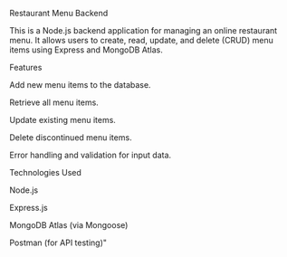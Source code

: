Restaurant Menu Backend

This is a Node.js backend application for managing an online restaurant menu. It allows users to create, read, update, and delete (CRUD) menu items using Express and MongoDB Atlas.

Features

Add new menu items to the database.

Retrieve all menu items.

Update existing menu items.

Delete discontinued menu items.

Error handling and validation for input data.

Technologies Used

Node.js

Express.js

MongoDB Atlas (via Mongoose)

Postman (for API testing)"